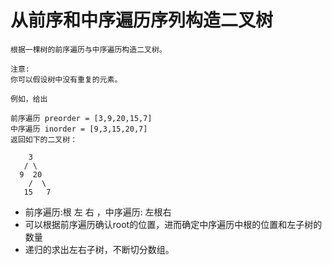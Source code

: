 # 从前序和中序遍历序列构造二叉树


```
根据一棵树的前序遍历与中序遍历构造二叉树。

注意:
你可以假设树中没有重复的元素。

例如，给出

前序遍历 preorder = [3,9,20,15,7]
中序遍历 inorder = [9,3,15,20,7]
返回如下的二叉树：

    3
   / \
  9  20
    /  \
   15   7
```

* 前序遍历:根 左  右 ，中序遍历: 左根右
* 可以根据前序遍历确认root的位置，进而确定中序遍历中根的位置和左子树的数量
* 递归的求出左右子树，不断切分数组。
